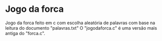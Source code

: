 # Jogo da forca

Jogo da forca feito em c com escolha aleatória de palavras com base na leitura do documento "palavras.txt"
O "jogodaforca.c" é uma versão mais antiga do "forca.c".
